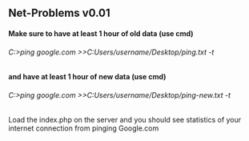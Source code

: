 ## Net-Problems v0.01

#### Make sure to have at least 1 hour of old data (use cmd)
###### C:\>ping google.com >>C:Users/username/Desktop/ping.txt -t

#### and have at least 1 hour of new data (use cmd)
###### C:\>ping google.com >>C:Users/username/Desktop/ping-new.txt -t

Load the index.php on the server and you should see statistics of your internet connection from pinging Google.com